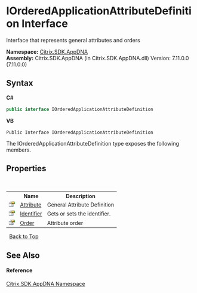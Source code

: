# IOrderedApplicationAttributeDefinition Interface
 

Interface that represents general attributes and orders

**Namespace:**&nbsp;[Citrix.SDK.AppDNA](index.md)<br />**Assembly:**&nbsp;Citrix.SDK.AppDNA (in Citrix.SDK.AppDNA.dll) Version: 7.11.0.0 (7.11.0.0)

## Syntax

**C#**
```csharp
public interface IOrderedApplicationAttributeDefinition
```

**VB**
```vbnet
Public Interface IOrderedApplicationAttributeDefinition
```

The IOrderedApplicationAttributeDefinition type exposes the following members.


## Properties
&nbsp;<table><tr><th></th><th>Name</th><th>Description</th></tr><tr><td>![Public property](media/pubproperty.gif "Public property")</td><td><a href="a567245e-cf96-d475-46bb-85beb5fe74c2">Attribute</a></td><td>
General Attribute Definition</td></tr><tr><td>![Public property](media/pubproperty.gif "Public property")</td><td><a href="4483bdb0-bfc0-ad81-4d26-7f94ee7f46e1">Identifier</a></td><td>
Gets or sets the identifier.</td></tr><tr><td>![Public property](media/pubproperty.gif "Public property")</td><td><a href="b8bf6a56-a6cb-2111-4282-62cff65fcc85">Order</a></td><td>
Attribute order</td></tr></table>&nbsp;
<a href="#iorderedapplicationattributedefinition-interface">Back to Top</a>

## See Also


#### Reference
<a href="fe2d265b-410b-8b11-1eb4-a790e0b062bf">Citrix.SDK.AppDNA Namespace</a><br />